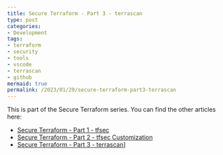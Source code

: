 ```yaml
---
title: Secure Terraform - Part 3 - terrascan
type: post
categories:
- Development
tags:
- terraform
- security
- tools
- vscode
- terrascan
- github
mermaid: true
permalink: /2023/01/29/secure-terraform-part3-terrascan
---
```


This is part of the Secure Terraform series. You can find the other articles here:
- [Secure Terraform - Part 1 - tfsec](/2022/12/29/secure-terraform-part1-tfsec) 
- [Secure Terraform - Part 2 - tfsec Customization](/2023/01/29/secure-terraform-part2-tfsec-customization)
- [Secure Terraform - Part 3 - terrascan](/2023/02/20/secure-terraform-part3-terrascan)] 
